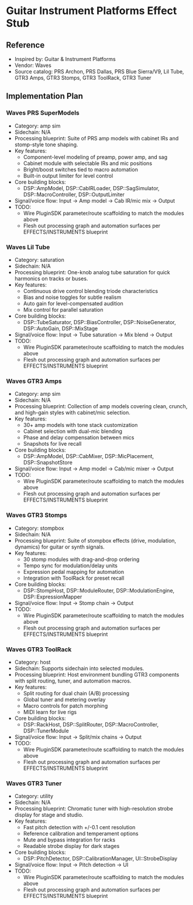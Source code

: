 # Guitar Instrument Platforms Effect Stub

## Reference
- Inspired by: Guitar & Instrument Platforms
- Vendor: Waves
- Source catalog: PRS Archon, PRS Dallas, PRS Blue Sierra/V9, Lil Tube, GTR3 Amps, GTR3 Stomps, GTR3 ToolRack, GTR3 Tuner

## Implementation Plan
### Waves PRS SuperModels
- Category: amp sim
- Sidechain: N/A
- Processing blueprint: Suite of PRS amp models with cabinet IRs and stomp-style tone shaping.
- Key features:
  - Component-level modeling of preamp, power amp, and sag
  - Cabinet module with selectable IRs and mic positions
  - Bright/boost switches tied to macro automation
  - Built-in output limiter for level control
- Core building blocks:
  - DSP::AmpModel, DSP::CabIRLoader, DSP::SagSimulator, DSP::MacroController, DSP::OutputLimiter
- Signal/voice flow: Input → Amp model → Cab IR/mic mix → Output
- TODO:
  - Wire PluginSDK parameter/route scaffolding to match the modules above
  - Flesh out processing graph and automation surfaces per EFFECTS/INSTRUMENTS blueprint

### Waves Lil Tube
- Category: saturation
- Sidechain: N/A
- Processing blueprint: One-knob analog tube saturation for quick harmonics on tracks or buses.
- Key features:
  - Continuous drive control blending triode characteristics
  - Bias and noise toggles for subtle realism
  - Auto gain for level-compensated audition
  - Mix control for parallel saturation
- Core building blocks:
  - DSP::TubeSaturator, DSP::BiasController, DSP::NoiseGenerator, DSP::AutoGain, DSP::MixStage
- Signal/voice flow: Input → Tube saturation → Mix blend → Output
- TODO:
  - Wire PluginSDK parameter/route scaffolding to match the modules above
  - Flesh out processing graph and automation surfaces per EFFECTS/INSTRUMENTS blueprint

### Waves GTR3 Amps
- Category: amp sim
- Sidechain: N/A
- Processing blueprint: Collection of amp models covering clean, crunch, and high-gain styles with cabinet/mic selection.
- Key features:
  - 30+ amp models with tone stack customization
  - Cabinet selection with dual-mic blending
  - Phase and delay compensation between mics
  - Snapshots for live recall
- Core building blocks:
  - DSP::AmpModel, DSP::CabMixer, DSP::MicPlacement, DSP::SnapshotStore
- Signal/voice flow: Input → Amp model → Cab/mic mixer → Output
- TODO:
  - Wire PluginSDK parameter/route scaffolding to match the modules above
  - Flesh out processing graph and automation surfaces per EFFECTS/INSTRUMENTS blueprint

### Waves GTR3 Stomps
- Category: stompbox
- Sidechain: N/A
- Processing blueprint: Suite of stompbox effects (drive, modulation, dynamics) for guitar or synth signals.
- Key features:
  - 30 stomp modules with drag-and-drop ordering
  - Tempo sync for modulation/delay units
  - Expression pedal mapping for automation
  - Integration with ToolRack for preset recall
- Core building blocks:
  - DSP::StompHost, DSP::ModuleRouter, DSP::ModulationEngine, DSP::ExpressionMapper
- Signal/voice flow: Input → Stomp chain → Output
- TODO:
  - Wire PluginSDK parameter/route scaffolding to match the modules above
  - Flesh out processing graph and automation surfaces per EFFECTS/INSTRUMENTS blueprint

### Waves GTR3 ToolRack
- Category: host
- Sidechain: Supports sidechain into selected modules.
- Processing blueprint: Host environment bundling GTR3 components with split routing, tuner, and automation macros.
- Key features:
  - Split routing for dual chain (A/B) processing
  - Global tuner and metering overlay
  - Macro controls for patch morphing
  - MIDI learn for live rigs
- Core building blocks:
  - DSP::RackHost, DSP::SplitRouter, DSP::MacroController, DSP::TunerModule
- Signal/voice flow: Input → Split/mix chains → Output
- TODO:
  - Wire PluginSDK parameter/route scaffolding to match the modules above
  - Flesh out processing graph and automation surfaces per EFFECTS/INSTRUMENTS blueprint

### Waves GTR3 Tuner
- Category: utility
- Sidechain: N/A
- Processing blueprint: Chromatic tuner with high-resolution strobe display for stage and studio.
- Key features:
  - Fast pitch detection with +/-0.1 cent resolution
  - Reference calibration and temperament options
  - Mute and bypass integration for racks
  - Readable strobe display for dark stages
- Core building blocks:
  - DSP::PitchDetector, DSP::CalibrationManager, UI::StrobeDisplay
- Signal/voice flow: Input → Pitch detection → UI
- TODO:
  - Wire PluginSDK parameter/route scaffolding to match the modules above
  - Flesh out processing graph and automation surfaces per EFFECTS/INSTRUMENTS blueprint
